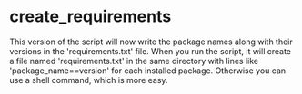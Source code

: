 # create_requirements
This version of the script will now write the package names along with their versions in the 'requirements.txt' file. When you run the script, it will create a file named 'requirements.txt' in the same directory with lines like 'package_name==version' for each installed package.
Otherwise you can use a shell command, which is more easy.
